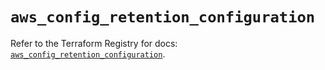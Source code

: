 # `aws_config_retention_configuration`

Refer to the Terraform Registry for docs: [`aws_config_retention_configuration`](https://registry.terraform.io/providers/hashicorp/aws/6.13.0/docs/resources/config_retention_configuration).
